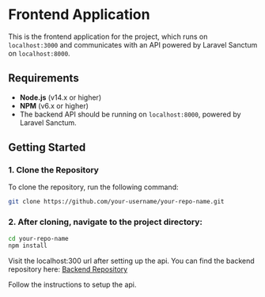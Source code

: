 # Frontend Application

This is the frontend application for the project, which runs on `localhost:3000` and communicates with an API powered by Laravel Sanctum on `localhost:8000`.

## Requirements

- **Node.js** (v14.x or higher)
- **NPM** (v6.x or higher)
- The backend API should be running on `localhost:8000`, powered by Laravel Sanctum.

## Getting Started

### 1. Clone the Repository

To clone the repository, run the following command:

```bash
git clone https://github.com/your-username/your-repo-name.git

```

### 2. After cloning, navigate to the project directory:
```bash
cd your-repo-name
npm install
```

Visit the localhost:300 url after setting up the api.
You can find the backend repository here: [Backend Repository](https://github.com/safal123/laravel-interview-api)

Follow the instructions to setup the api.